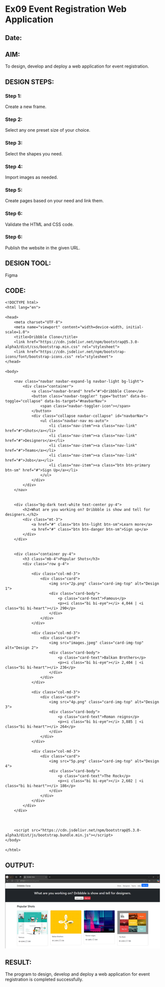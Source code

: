 # Ex09 Event Registration Web Application
## Date:

## AIM:
To design, develop and deploy a web application for event registration.

## DESIGN STEPS:

### Step 1:
Create a new frame.

### Step 2:
Select any one preset size of your choice.

### Step 3:
Select the shapes you need.

### Step 4:
Import images as needed.

### Step 5:
Create pages based on your need and link them.

### Step 6:

Validate the HTML and CSS code.

### Step 6:

Publish the website in the given URL.

## DESIGN TOOL:
Figma

## CODE:
```
<!DOCTYPE html>
<html lang="en">

<head>
    <meta charset="UTF-8">
    <meta name="viewport" content="width=device-width, initial-scale=1.0">
    <title>Dribbble Clone</title>
    <link href="https://cdn.jsdelivr.net/npm/bootstrap@5.3.0-alpha3/dist/css/bootstrap.min.css" rel="stylesheet">
    <link href="https://cdn.jsdelivr.net/npm/bootstrap-icons/font/bootstrap-icons.css" rel="stylesheet">
</head>

<body>
    
    <nav class="navbar navbar-expand-lg navbar-light bg-light">
        <div class="container">
            <a class="navbar-brand" href="#">Dribbble Clone</a>
            <button class="navbar-toggler" type="button" data-bs-toggle="collapse" data-bs-target="#navbarNav">
                <span class="navbar-toggler-icon"></span>
            </button>
            <div class="collapse navbar-collapse" id="navbarNav">
                <ul class="navbar-nav ms-auto">
                    <li class="nav-item"><a class="nav-link" href="#">Shots</a></li>
                    <li class="nav-item"><a class="nav-link" href="#">Designers</a></li>
                    <li class="nav-item"><a class="nav-link" href="#">Teams</a></li>
                    <li class="nav-item"><a class="nav-link" href="#">Jobs</a></li>
                    <li class="nav-item"><a class="btn btn-primary btn-sm" href="#">Sign Up</a></li>
                </ul>
            </div>
        </div>
    </nav>

    
    <div class="bg-dark text-white text-center py-4">
        <h2>What are you working on? Dribbble is show and tell for designers.</h2>
        <div class="mt-3">
            <a href="#" class="btn btn-light btn-sm">Learn more</a>
            <a href="#" class="btn btn-danger btn-sm">Sign up</a>
        </div>
    </div>

    
    <div class="container py-4">
        <h3 class="mb-4">Popular Shots</h3>
        <div class="row g-4">
            
            <div class="col-md-3">
                <div class="card">
                    <img src="2p.png" class="card-img-top" alt="Design 1">
                    <div class="card-body">
                        <p class="card-text">Famous</p>
                        <p><i class="bi bi-eye"></i> 4,044 | <i class="bi bi-heart"></i> 290</p>
                    </div>
                </div>
            </div>
            
            <div class="col-md-3">
                <div class="card">
                    <img src="images.jpeg" class="card-img-top" alt="Design 2">
                    <div class="card-body">
                        <p class="card-text">Balkan Brothers</p>
                        <p><i class="bi bi-eye"></i> 2,404 | <i class="bi bi-heart"></i> 236</p>
                    </div>
                </div>
            </div>
            
            <div class="col-md-3">
                <div class="card">
                    <img src="4p.png" class="card-img-top" alt="Design 3">
                    <div class="card-body">
                        <p class="card-text">Roman reigns</p>
                        <p><i class="bi bi-eye"></i> 3,885 | <i class="bi bi-heart"></i> 264</p>
                    </div>
                </div>
            </div>
            
            <div class="col-md-3">
                <div class="card">
                    <img src="5p.png" class="card-img-top" alt="Design 4">
                    <div class="card-body">
                        <p class="card-text">The Rock</p>
                        <p><i class="bi bi-eye"></i> 2,602 | <i class="bi bi-heart"></i> 186</p>
                    </div>
                </div>
            </div>
        </div>
    </div>



    <script src="https://cdn.jsdelivr.net/npm/bootstrap@5.3.0-alpha3/dist/js/bootstrap.bundle.min.js"></script>
</body>

</html>

```

## OUTPUT:
![alt text](<Screenshot 2025-05-21 230831.png>)

## RESULT:
The program to design, develop and deploy a web application for event registration is completed successfully.
